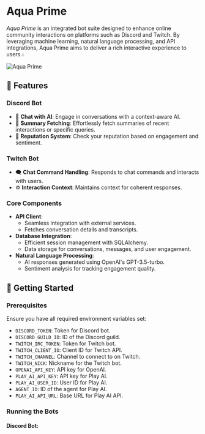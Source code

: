 # Aqua Prime 
_Aqua Prime_ is an integrated bot suite designed to enhance online community interactions on platforms such as Discord and Twitch. By leveraging machine learning, natural language processing, and API integrations, Aqua Prime aims to deliver a rich interactive experience to users.💧

![Aqua Prime](https://i.imgur.com/ba0mt4G.png)
## 🌟 Features 

### Discord Bot
   - 🤖 **Chat with AI**: Engage in conversations with a context-aware AI.
   - 📜 **Summary Fetching**: Effortlessly fetch summaries of recent interactions or specific queries.
   - 🌟 **Reputation System**: Check your reputation based on engagement and sentiment.

### Twitch Bot
   - 🗨️ **Chat Command Handling**: Responds to chat commands and interacts with users.
   - ⚙️ **Interaction Context**: Maintains context for coherent responses.

### Core Components

- **API Client**:
  - Seamless integration with external services.
  - Fetches conversation details and transcripts.
- **Database Integration**:
  - Efficient session management with SQLAlchemy.
  - Data storage for conversations, messages, and user engagement.
- **Natural Language Processing**:
  - AI responses generated using OpenAI's GPT-3.5-turbo.
  - Sentiment analysis for tracking engagement quality.

## 🚀 Getting Started

### Prerequisites
Ensure you have all required environment variables set:
- `DISCORD_TOKEN`: Token for Discord bot.
- `DISCORD_GUILD_ID`: ID of the Discord guild.
- `TWITCH_IRC_TOKEN`: Token for Twitch bot.
- `TWITCH_CLIENT_ID`: Client ID for Twitch API.
- `TWITCH_CHANNEL`: Channel to connect to on Twitch.
- `TWITCH_NICK`: Nickname for the Twitch bot.
- `OPENAI_API_KEY`: API key for OpenAI.
- `PLAY_AI_API_KEY`: API key for Play AI.
- `PLAY_AI_USER_ID`: User ID for Play AI.
- `AGENT_ID`: ID of the agent for Play AI.
- `PLAY_AI_API_URL`: Base URL for Play AI API.

### Running the Bots
#### Discord Bot:
